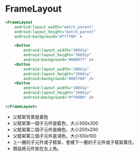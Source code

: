 # FrameLayout

```xml
<FrameLayout
    android:layout_width="match_parent"
    android:layout_height="match_parent"
    android:background="#ffff00" >

    <Button
        android:layout_width="300dip"
        android:layout_height="300dip"
        android:background="#0000ff" />
    <Button
        android:layout_width="200dip"
        android:layout_height="200dip"
        android:background="#00ff00" />
    <Button
        android:layout_width="100dip"
        android:layout_height="100dip"
        android:background="#ff0000" />

</FrameLayout>
```

* 父框架背景是黃色
* 父框架第一個子元件是藍色，大小300x300
* 父框架第二個子元件是綠色，大小200x200
* 父框架第三個子元件是鴻色，大小100x100
* 上一層的子元件或子框架，會被下一層的子元件或子框架蓋住。
* 預設將元件放在左上角。

